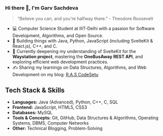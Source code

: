 ### Hi there 👋, I'm Garv Sachdeva

> "Believe you can, and you're halfway there." - Theodore Roosevelt

* 💻 Computer Science Student at IIIT-Delhi with a passion for Software Development, Algorithms, and Open Source.
* 🚀 Building things with Java, Python, JavaScript (including SvelteKit & React.js), C++, and C.
* 🌱 Currently deepening my understanding of SvelteKit for the **Waystation project**, mastering the **OneBusAway REST API**, and exploring efficient web development practices.
* ✍️ Sharing my learnings on Data Structures, Algorithms, and Web Development on my blog: [R.A.S CodeSetu]([https://rascodesetu.blogspot.com/])  <br/>


## Tech Stack & Skills

* **Languages:** Java (Advanced), Python, C++, C, SQL
* **Frontend:**  JavaScript, HTML5, CSS3
* **Databases:** MySQL
* **Tools & Concepts:** Git, GitHub, Data Structures & Algorithms, Operating Systems, DBMS, Computer Networks
* **Other:** Technical Blogging, Problem-Solving

<br/>


